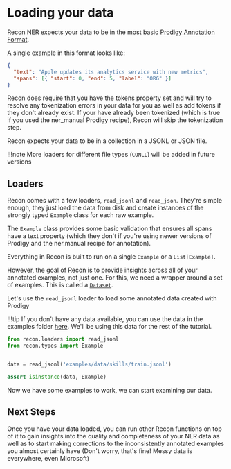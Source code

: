 # Loading your data

Recon NER expects your data to be in the most basic [Prodigy Annotation Format](https://prodi.gy/docs/api-interfaces#ner).

A single example in this format looks like:

```JSON
{
  "text": "Apple updates its analytics service with new metrics",
  "spans": [{ "start": 0, "end": 5, "label": "ORG" }]
}
```

Recon does require that you have the tokens property set and will try to resolve any tokenization errors in your
data for you as well as add tokens if they don't already exist. If your have already been tokenized (which is true if you used the ner_manual Prodigy recipe), Recon will skip the tokenization step.

Recon expects your data to be in a collection in a JSONL or JSON file.

!!!note
    More loaders for different file types (`CONLL`) will be added in future versions


## Loaders

Recon comes with a few loaders, `read_jsonl` and `read_json`. They're simple enough, they just load the data from disk and create instances of the strongly typed `Example` class for each raw example.

The `Example` class provides some basic validation that ensures all spans have a text property (which they don't if you're using newer versions of Prodigy and the ner.manual recipe for annotation).

Everything in Recon is built to run on a single `Example` or a `List[Example]`.

However, the goal of Recon is to provide insights across all of your annotated examples, not just one. For this, we need a wrapper around a set of examples. This is called a [`Dataset`](/api/dataset).

Let's use the `read_jsonl` loader to load some annotated data created with Prodigy

!!!tip
    If you don't have any data available, you can use the data in the examples folder [here](https://github.com/microsoft/reconner/tree/master/examples/data/skills). We'll be using this data for the rest of the tutorial.

```python
from recon.loaders import read_jsonl
from recon.types import Example


data = read_jsonl('examples/data/skills/train.jsonl')

assert isinstance(data, Example)
```

Now we have some examples to work, we can start examining our data.

## Next Steps

Once you have your data loaded, you can run other Recon functions on top of it to gain insights into the quality and completeness of your NER data as well as to start making corrections to the inconsistently annotated examples you almost certainly have (Don't worry, that's fine! Messy data is everywhere, even Microsoft)
